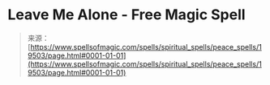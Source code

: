<!--yml
category: 未分类
date: 2024-06-12 19:01:33
-->

# Leave Me Alone - Free Magic Spell

> 来源：[https://www.spellsofmagic.com/spells/spiritual_spells/peace_spells/19503/page.html#0001-01-01](https://www.spellsofmagic.com/spells/spiritual_spells/peace_spells/19503/page.html#0001-01-01)